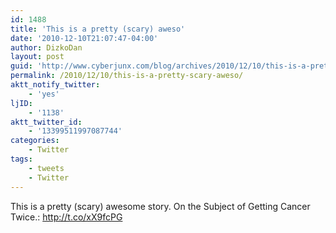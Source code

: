 ```yaml
---
id: 1488
title: 'This is a pretty (scary) aweso'
date: '2010-12-10T21:07:47-04:00'
author: DizkoDan
layout: post
guid: 'http://www.cyberjunx.com/blog/archives/2010/12/10/this-is-a-pretty-scary-aweso/'
permalink: /2010/12/10/this-is-a-pretty-scary-aweso/
aktt_notify_twitter:
    - 'yes'
ljID:
    - '1138'
aktt_twitter_id:
    - '13399511997087744'
categories:
    - Twitter
tags:
    - tweets
    - Twitter
---
```


This is a pretty (scary) awesome story. On the Subject of Getting Cancer Twice.: <http://t.co/xX9fcPG>